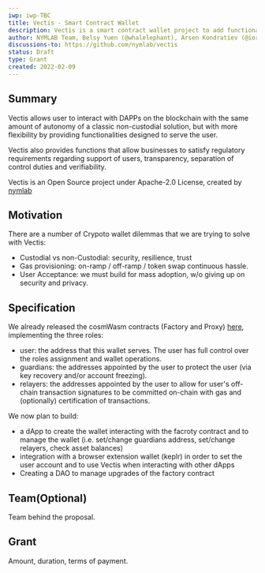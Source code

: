 ```yaml
---
iwp: iwp-TBC
title: Vectis - Smart Contract Wallet
description: Vectis is a smart contract wallet project to add functionality for users of DApps to manage their keys by allowing for recovery and account freeze, whilst preserving user control, and enabling relayer capability for gas provisioning.
author: NYMLAB Team, Belsy Yuen (@whalelephant), Arsen Kondratiev (@iorveth), Elena Chachkarova (@EChachGitHub), Egidio Casati (@egidiocasati)
discussions-to: https://github.com/nymlab/vectis
status: Draft
type: Grant
created: 2022-02-09
---
```


## Summary

Vectis allows user to interact with DAPPs on the blockchain with the same amount of autonomy of a classic non-custodial solution, but with more flexibility by providing functionalities designed to serve the user.

Vectis also provides functions that allow businesses to satisfy regulatory requirements regarding support of users, transparency, separation of control duties and verifiability.

Vectis is an Open Source project under Apache-2.0 License, created by [nymlab](https:/www.nymlab.it)

## Motivation

There are a number of Crypoto wallet dilemmas that we are trying to solve with Vectis:
- Custodial vs non-Custodial:
  security, resilience, trust
- Gas provisioning: on-ramp / off-ramp / token swap continuous hassle.
- User Acceptance: we must build for mass adoption, w/o giving up on security and privacy.

## Specification

We already released the cosmWasm contracts (Factory and Proxy) [here](https://github.com/nymlab/vectis), implementing the three roles:

- user: the address that this wallet serves. The user has full control over the roles assignment and wallet operations.
- guardians: the addresses appointed by the user to protect the user (via key recovery and/or account freezing).
- relayers: the addresses appointed by the user to allow for user's off-chain transaction signatures to be committed on-chain with gas and (optionally) certification of transactions.

We now plan to build:
- a dApp to create the wallet interacting with the facroty contract and to manage the wallet (i.e. set/change guardians address, set/change relayers, check asset balances)
- integration with a browser extension wallet (keplr) in order to set the user account and to use Vectis when interacting with other dApps
- Creating a DAO to manage upgrades of the factory contract

## Team(Optional)

Team behind the proposal.

## Grant

Amount, duration, terms of payment.
